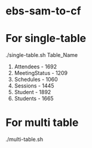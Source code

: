# ebs-sam-to-cf

# For single-table
./single-table.sh Table_Name
  
  1. Attendees - 1692
  2. MeetingStatus - 1209
  3. Schedules - 1060
  4. Sessions - 1445
  5. Student - 1892
  6. Students - 1665
  
  
# For multi table 
./multi-table.sh
